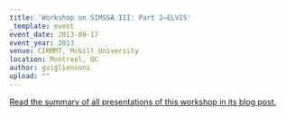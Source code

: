 ```yaml
---
title: 'Workshop on SIMSSA III: Part 2—ELVIS'
_template: event
event_date: 2013-09-17
event_year: 2013
venue: CIRMMT, McGill University
location: Montreal, QC
author: gvigliensoni
upload: ""
---
```

[Read the summary of all presentations of this workshop in its blog post.](http://simssa.ca/blog/cirmmt-workshop-september-7th-2013-part-iv-elvis)
